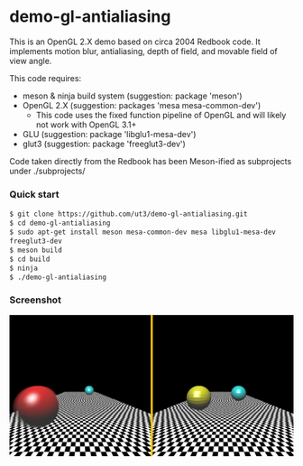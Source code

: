 # demo-gl-antialiasing

This is an OpenGL 2.X demo based on circa 2004 Redbook code. It implements motion blur, antialiasing, depth of field, and movable field of view angle.

This code requires:
- meson & ninja build system (suggestion: package 'meson')
- OpenGL 2.X (suggestion: packages 'mesa mesa-common-dev')
	- This code uses the fixed function pipeline of OpenGL and will likely not work with OpenGL 3.1+ 
- GLU (suggestion: package 'libglu1-mesa-dev')
- glut3 (suggestion: package 'freeglut3-dev')

Code taken directly from the Redbook has been Meson-ified as subprojects under ./subprojects/


### Quick start
	$ git clone https://github.com/ut3/demo-gl-antialiasing.git
	$ cd demo-gl-antialiasing
	$ sudo apt-get install meson mesa-common-dev mesa libglu1-mesa-dev freeglut3-dev
	$ meson build
	$ cd build
	$ ninja
	$ ./demo-gl-antialiasing

### Screenshot

![demo-gl-antialiasing screenshot](https://raw.githubusercontent.com/ut3/demo-gl-antialiasing/master/screenshot.jpg "demo-gl-antialiasing screenshot")

